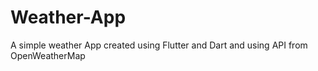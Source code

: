 # Weather-App
A simple weather App created using Flutter and Dart and using API from OpenWeatherMap
